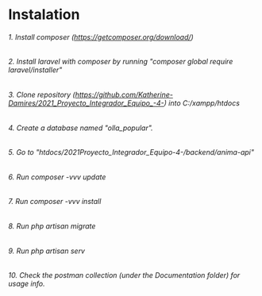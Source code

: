 # Instalation

###### 1. Install composer (https://getcomposer.org/download/)

###### 2. Install laravel with composer by running "composer global require laravel/installer"

###### 3. Clone repository (https://github.com/Katherine-Damires/2021_Proyecto_Integrador_Equipo_-4-) into C:/xampp/htdocs

###### 4. Create a database named "olla_popular".

###### 5. Go to "htdocs/2021*Proyecto_Integrador_Equipo*-4-/backend/anima-api"

###### 6. Run composer -vvv update

###### 7. Run composer -vvv install

###### 8. Run php artisan migrate

###### 9. Run php artisan serv

###### 10. Check the postman collection (under the Documentation folder) for usage info.
